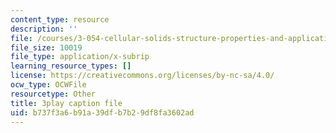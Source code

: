 ```yaml
---
content_type: resource
description: ''
file: /courses/3-054-cellular-solids-structure-properties-and-applications-spring-2015/b737f3a6b91a39dfb7b29df8fa3602ad_MxWZwTA_PHc.srt
file_size: 10019
file_type: application/x-subrip
learning_resource_types: []
license: https://creativecommons.org/licenses/by-nc-sa/4.0/
ocw_type: OCWFile
resourcetype: Other
title: 3play caption file
uid: b737f3a6-b91a-39df-b7b2-9df8fa3602ad
---
```

